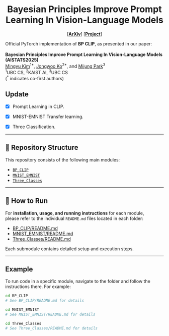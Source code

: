 <div align="center">

# Bayesian Principles Improve Prompt Learning In Vision-Language Models 

<p align="center">
  [<a href="https://arxiv.org/abs/2504.14123"><strong>ArXiv</strong></a>]  
  [<a href="https://mingyukim87.github.io/SynergyNeRF/"><strong>Project</strong></a>] 
  <!-- [<a href="#citation"><strong>BibTeX</strong></a>] -->
</p>

</div>

<!-- <a href="https://arxiv.org/abs/2402.03898"><img src="https://img.shields.io/badge/Paper-arXiv:2402.03898-Green"></a>
<a href=#bibtex><img src="https://img.shields.io/badge/Paper-BibTex-yellow"></a> -->

Official PyTorch implementation of **BP CLIP**, as presented in our paper: \
\
**Bayesian Principles Improve Prompt Learning In Vision-Language Models (AISTATS2025)** \
[Mingyu Kim](https://mingyukim87.github.io/)<sup>1*</sup>, [Jongwoo Ko](https://sites.google.com/view/jongwooko)<sup>2*</sup>, 
and [Mijung Park](https://www.cs.ubc.ca/~mijungp/)<sup>3</sup> \
<sup>1</sup>UBC CS, <sup>2</sup>KAIST AI, <sup>3</sup>UBC CS  
(<sup>*</sup> indicates co-first authors)

<!-- <img src="https://mingyukim87.github.io/SynergyNeRF/img/2_Overview_2.png" width="100%">   -->

## Update
- [x] Prompt Learning in CLIP.
- [x] MNIST-EMNIST Transfer learning.
- [x] Three Classification.


---

## 🚀 Repository Structure

This repository consists of the following main modules:
- [`BP_CLIP`](./BP_CLIP)
- [`MNIST_EMNIST`](./MNIST_EMNIST)
- [`Three_Classes`](./Three_Classes)

---

## 📖 How to Run

For **installation, usage, and running instructions** for each module,  
please refer to the individual `README.md` files located in each folder:

- [BP_CLIP/README.md](./BP_CLIP/README.md)
- [MNIST_EMNIST/README.md](./MNIST_EMNIST/README.md)
- [Three_Classes/README.md](./Three_Classes/README.md)

Each submodule contains detailed setup and execution steps.

---

## Example

To run code in a specific module, navigate to the folder and follow the instructions there. For example:

```bash
cd BP_CLIP
# See BP_CLIP/README.md for details

cd MNIST_EMNIST
# See MNIST_EMNIST/README.md for details

cd Three_Classes
# See Three_Classes/README.md for details